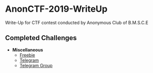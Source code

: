 # AnonCTF-2019-WriteUp
Write-Up for CTF contest conducted by Anonymous Club of B.M.S.C.E 

## Completed Challenges

* **Miscellaneous**
    - [Freebie](Miscellaneous/Freebie)
    - [Telegram](Miscellaneous/Telegram)
    - [Telegram Group](miscellaneous/Telegram%20Group)  
